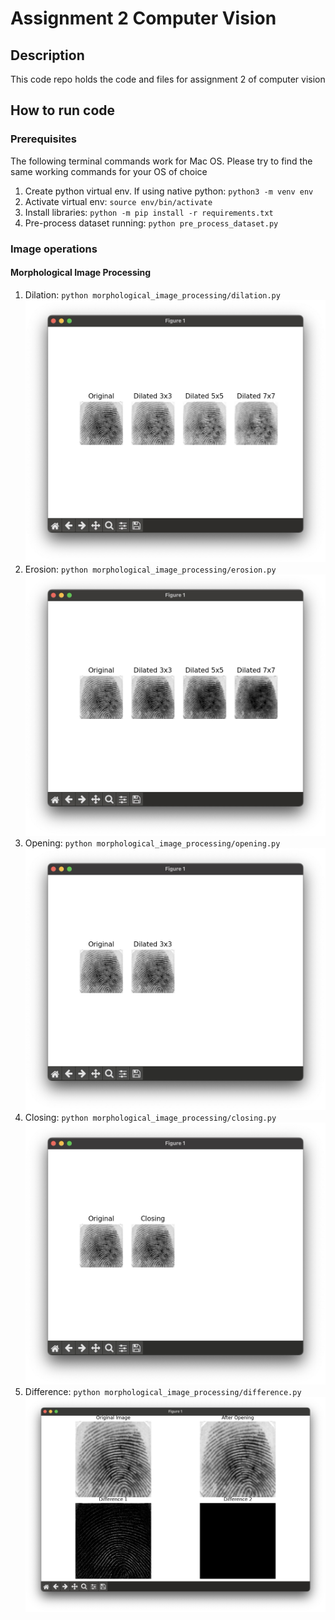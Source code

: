 # Assignment 2 Computer Vision

## Description

This code repo holds the code and files for assignment 2 of computer vision

## How to run code

### Prerequisites

The following terminal commands work for Mac OS. Please try to find the same working commands for your OS of choice

1. Create python virtual env. If using native python: `python3 -m venv env`
2. Activate virtual env: `source env/bin/activate`
3. Install libraries: `python -m pip install -r requirements.txt`
4. Pre-process dataset running: `python pre_process_dataset.py`

### Image operations

#### Morphological Image Processing

1. Dilation: `python morphological_image_processing/dilation.py`
![alt text](morphological_image_processing/dilation.png)
2. Erosion: `python morphological_image_processing/erosion.py`
![alt text](morphological_image_processing/erosion.png)
3. Opening: `python morphological_image_processing/opening.py`
![alt text](morphological_image_processing/opening.png)
4. Closing: `python morphological_image_processing/closing.py`
![alt text](morphological_image_processing/closing.png)
5. Difference: `python morphological_image_processing/difference.py`
![alt text](morphological_image_processing/difference.png)
